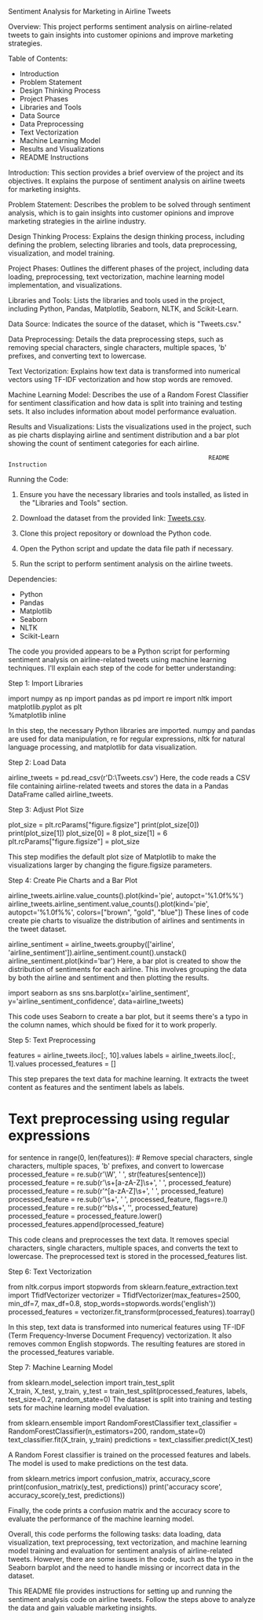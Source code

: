   Sentiment Analysis for Marketing in Airline Tweets

Overview:
This project performs sentiment analysis on airline-related tweets to gain insights into customer opinions and improve marketing strategies.

Table of Contents:
- Introduction
- Problem Statement
- Design Thinking Process
- Project Phases
- Libraries and Tools
- Data Source
- Data Preprocessing
- Text Vectorization
- Machine Learning Model
- Results and Visualizations
- README Instructions

Introduction:
This section provides a brief overview of the project and its objectives. It explains the purpose of sentiment analysis on airline tweets for marketing insights.

Problem Statement:
Describes the problem to be solved through sentiment analysis, which is to gain insights into customer opinions and improve marketing strategies in the airline industry.

Design Thinking Process:
Explains the design thinking process, including defining the problem, selecting libraries and tools, data preprocessing, visualization, and model training.

Project Phases:
Outlines the different phases of the project, including data loading, preprocessing, text vectorization, machine learning model implementation, and visualizations.


Libraries and Tools:
Lists the libraries and tools used in the project, including Python, Pandas, Matplotlib, Seaborn, NLTK, and Scikit-Learn.

Data Source:
Indicates the source of the dataset, which is "Tweets.csv."

Data Preprocessing:
Details the data preprocessing steps, such as removing special characters, single characters, multiple spaces, 'b' prefixes, and converting text to lowercase.

Text Vectorization:
Explains how text data is transformed into numerical vectors using TF-IDF vectorization and how stop words are removed.

Machine Learning Model:
Describes the use of a Random Forest Classifier for sentiment classification and how data is split into training and testing sets. It also includes information about model performance evaluation.

Results and Visualizations:
Lists the visualizations used in the project, such as pie charts displaying airline and sentiment distribution and a bar plot showing the count of sentiment categories for each airline.

                                                             README Instruction                                                                                 
  Running the Code:
1. Ensure you have the necessary libraries and tools installed, as listed in the "Libraries and Tools" section.

2. Download the dataset from the provided link: [Tweets.csv](https://www.kaggle.com/datasets/crowdflower/twitterairlinesentiment).

3. Clone this project repository or download the Python code.

4. Open the Python script and update the data file path if necessary.

5. Run the script to perform sentiment analysis on the airline tweets.

 Dependencies:
- Python
- Pandas
- Matplotlib
- Seaborn
- NLTK
- Scikit-Learn

The code you provided appears to be a Python script for performing sentiment analysis on airline-related tweets using machine learning techniques. I'll explain each step of the code for better understanding:

Step 1: Import Libraries

import numpy as np
import pandas as pd
import re 
import nltk 
import matplotlib.pyplot as plt  
%matplotlib inline  

In this step, the necessary Python libraries are imported. numpy and pandas are used for data manipulation, re for regular expressions, nltk for natural language processing, and matplotlib for data visualization.

Step 2: Load Data

airline_tweets = pd.read_csv(r'D:\Tweets.csv')
Here, the code reads a CSV file containing airline-related tweets and stores the data in a Pandas DataFrame called airline_tweets.

Step 3: Adjust Plot Size

plot_size = plt.rcParams["figure.figsize"]
print(plot_size[0])
print(plot_size[1]) 
plot_size[0] = 8
plot_size[1] = 6
plt.rcParams["figure.figsize"] = plot_size

This step modifies the default plot size of Matplotlib to make the visualizations larger by changing the figure.figsize parameters.

Step 4: Create Pie Charts and a Bar Plot

airline_tweets.airline.value_counts().plot(kind='pie', autopct='%1.0f%%')
airline_tweets.airline_sentiment.value_counts().plot(kind='pie', autopct='%1.0f%%', colors=["brown", "gold", "blue"])
These lines of code create pie charts to visualize the distribution of airlines and sentiments in the tweet dataset.


airline_sentiment = airline_tweets.groupby(['airline', 'airline_sentiment']).airline_sentiment.count().unstack()
airline_sentiment.plot(kind='bar')
Here, a bar plot is created to show the distribution of sentiments for each airline. This involves grouping the data by both the airline and sentiment and then plotting the results.


import seaborn as sns
sns.barplot(x='airline_sentiment', y='airline_sentiment_confidence', data=airline_tweets)

This code uses Seaborn to create a bar plot, but it seems there's a typo in the column names, which should be fixed for it to work properly.

Step 5: Text Preprocessing

features = airline_tweets.iloc[:, 10].values
labels = airline_tweets.iloc[:, 1].values
processed_features = []

This step prepares the text data for machine learning. It extracts the tweet content as features and the sentiment labels as labels.


# Text preprocessing using regular expressions
for sentence in range(0, len(features)):
    # Remove special characters, single characters, multiple spaces, 'b' prefixes, and convert to lowercase
    processed_feature = re.sub(r'\W', ' ', str(features[sentence]))
    processed_feature = re.sub(r'\s+[a-zA-Z]\s+', ' ', processed_feature)
    processed_feature = re.sub(r'\^[a-zA-Z]\s+', ' ', processed_feature)
    processed_feature = re.sub(r'\s+', ' ', processed_feature, flags=re.I)
    processed_feature = re.sub(r'^b\s+', '', processed_feature)
    processed_feature = processed_feature.lower()
    processed_features.append(processed_feature)

This code cleans and preprocesses the text data. It removes special characters, single characters, multiple spaces, and converts the text to lowercase. The preprocessed text is stored in the processed_features list.

Step 6: Text Vectorization

from nltk.corpus import stopwords 
from sklearn.feature_extraction.text import TfidfVectorizer 
vectorizer = TfidfVectorizer(max_features=2500, min_df=7, max_df=0.8, stop_words=stopwords.words('english'))
processed_features = vectorizer.fit_transform(processed_features).toarray()

In this step, text data is transformed into numerical features using TF-IDF (Term Frequency-Inverse Document Frequency) vectorization. It also removes common English stopwords. The resulting features are stored in the processed_features variable.

Step 7: Machine Learning Model

from sklearn.model_selection import train_test_split  
X_train, X_test, y_train, y_test = train_test_split(processed_features, labels, test_size=0.2, random_state=0)
The dataset is split into training and testing sets for machine learning model evaluation.


from sklearn.ensemble import RandomForestClassifier
text_classifier = RandomForestClassifier(n_estimators=200, random_state=0)
text_classifier.fit(X_train, y_train)
predictions = text_classifier.predict(X_test)

A Random Forest classifier is trained on the processed features and labels. The model is used to make predictions on the test data.


from sklearn.metrics import confusion_matrix, accuracy_score
print(confusion_matrix(y_test, predictions))
print('accuracy score', accuracy_score(y_test, predictions))

Finally, the code prints a confusion matrix and the accuracy score to evaluate the performance of the machine learning model.

Overall, this code performs the following tasks: data loading, data visualization, text preprocessing, text vectorization, and machine learning model training and evaluation for sentiment analysis of airline-related tweets. However, there are some issues in the code, such as the typo in the Seaborn barplot and the need to handle missing or incorrect data in the dataset.


This README file provides instructions for setting up and running the sentiment analysis code on airline tweets. Follow the steps above to analyze the data and gain valuable marketing insights.

